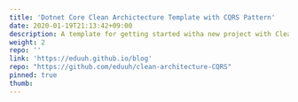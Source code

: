 ```yaml
---
title: 'Dotnet Core Clean Archictecture Template with CQRS Pattern'
date: 2020-01-19T21:13:42+09:00
description: A template for getting started witha new project with Clean Archictecture and CQRS pattern. Preconfigured with Entity Framework Identity and Sqlite for LocalDevelopment.
weight: 2
repo: ''
link: 'https://eduuh.github.io/blog'
repo: "https://github.com/eduuh/clean-architecture-CQRS"
pinned: true
thumb:
---
```

